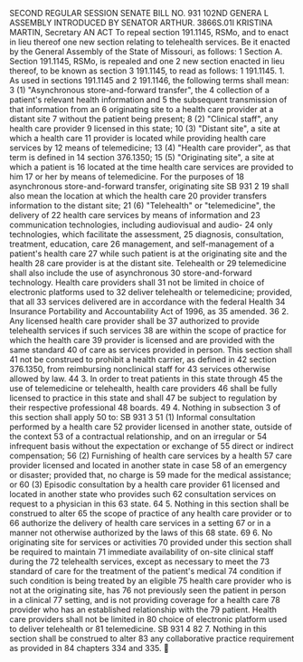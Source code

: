 SECOND REGULAR SESSION
SENATE BILL NO. 931
102ND GENERA L ASSEMBLY
INTRODUCED BY SENATOR ARTHUR.
3866S.01I KRISTINA MARTIN, Secretary
AN ACT
To repeal section 191.1145, RSMo, and to enact in lieu thereof one new section relating to
telehealth services.
Be it enacted by the General Assembly of the State of Missouri, as follows:
1 Section A. Section 191.1145, RSMo, is repealed and one
2 new section enacted in lieu thereof, to be known as section
3 191.1145, to read as follows:
1 191.1145. 1. As used in sections 191.1145 and
2 191.1146, the following terms shall mean:
3 (1) "Asynchronous store-and-forward transfer", the
4 collection of a patient's relevant health information and
5 the subsequent transmission of that information from an
6 originating site to a health care provider at a distant site
7 without the patient being present;
8 (2) "Clinical staff", any health care provider
9 licensed in this state;
10 (3) "Distant site", a site at which a health care
11 provider is located while providing health care services by
12 means of telemedicine;
13 (4) "Health care provider", as that term is defined in
14 section 376.1350;
15 (5) "Originating site", a site at which a patient is
16 located at the time health care services are provided to him
17 or her by means of telemedicine. For the purposes of
18 asynchronous store-and-forward transfer, originating site
SB 931 2
19 shall also mean the location at which the health care
20 provider transfers information to the distant site;
21 (6) "Telehealth" or "telemedicine", the delivery of
22 health care services by means of information and
23 communication technologies, including audiovisual and audio-
24 only technologies, which facilitate the assessment,
25 diagnosis, consultation, treatment, education, care
26 management, and self-management of a patient's health care
27 while such patient is at the originating site and the health
28 care provider is at the distant site. Telehealth or
29 telemedicine shall also include the use of asynchronous
30 store-and-forward technology. Health care providers shall
31 not be limited in choice of electronic platforms used to
32 deliver telehealth or telemedicine; provided, that all
33 services delivered are in accordance with the federal Health
34 Insurance Portability and Accountability Act of 1996, as
35 amended.
36 2. Any licensed health care provider shall be
37 authorized to provide telehealth services if such services
38 are within the scope of practice for which the health care
39 provider is licensed and are provided with the same standard
40 of care as services provided in person. This section shall
41 not be construed to prohibit a health carrier, as defined in
42 section 376.1350, from reimbursing nonclinical staff for
43 services otherwise allowed by law.
44 3. In order to treat patients in this state through
45 the use of telemedicine or telehealth, health care providers
46 shall be fully licensed to practice in this state and shall
47 be subject to regulation by their respective professional
48 boards.
49 4. Nothing in subsection 3 of this section shall apply
50 to:
SB 931 3
51 (1) Informal consultation performed by a health care
52 provider licensed in another state, outside of the context
53 of a contractual relationship, and on an irregular or
54 infrequent basis without the expectation or exchange of
55 direct or indirect compensation;
56 (2) Furnishing of health care services by a health
57 care provider licensed and located in another state in case
58 of an emergency or disaster; provided that, no charge is
59 made for the medical assistance; or
60 (3) Episodic consultation by a health care provider
61 licensed and located in another state who provides such
62 consultation services on request to a physician in this
63 state.
64 5. Nothing in this section shall be construed to alter
65 the scope of practice of any health care provider or to
66 authorize the delivery of health care services in a setting
67 or in a manner not otherwise authorized by the laws of this
68 state.
69 6. No originating site for services or activities
70 provided under this section shall be required to maintain
71 immediate availability of on-site clinical staff during the
72 telehealth services, except as necessary to meet the
73 standard of care for the treatment of the patient's medical
74 condition if such condition is being treated by an eligible
75 health care provider who is not at the originating site, has
76 not previously seen the patient in person in a clinical
77 setting, and is not providing coverage for a health care
78 provider who has an established relationship with the
79 patient. Health care providers shall not be limited in
80 choice of electronic platform used to deliver telehealth or
81 telemedicine.
SB 931 4
82 7. Nothing in this section shall be construed to alter
83 any collaborative practice requirement as provided in
84 chapters 334 and 335.
